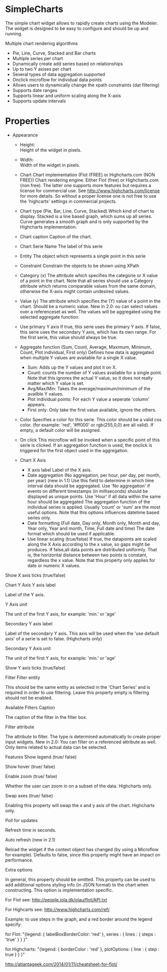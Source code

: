 SimpleCharts
============
The simple chart widget allows to rapidly create charts using the Modeler. The widget is designed to be easy to configure and should be up and running.

Multiple chart rendering algorithms
 * Pie, Line, Curve, Stacked and Bar charts
 * Multiple series per chart
 * Dynamically create add series based on relationships
 * Up to two Y axises per chart
 * Several types of data aggregation supported
 * Onclick microflow for individual data points
 * Allows users to dynamically change the xpath constraints (dat filtering)
 * Supports date ranges
 * Supports linear and uniform scaling along the X-axis
 * Supports update intervals



Properties
=== 

 * Appearance
   * Height:     
     Height of the widget in pixels.
   * Width:   
     Width of the widget in pixels.
   * Chart
     Chart implementation (Flot (FREE) or Highcharts.com (NON FREE))
     Chart rendering engine. Either Flot (free) or Highcharts.com (non free). The latter one supports more features but requires a license for commercial use. See http://www.highcharts.com/license for more details.
     So without a proper license one is not free to use the 'highcarts' settings in commercial projects.
   * Chart type (Pie, Bar, Line, Curve, Stacked)
     Which kind of chart to display. Stacked is a line based graph, which sums up all series. Curve generates a smooth graph and is only supported by the Highcharts implementation.
   * Chart caption
     Caption of the chart.

   * Chart Serie Name
     The label of this serie
   * Entity
     The object which represents a single point in this serie
   * Constraint
     Constrain the objects to be shown using XPath
   * Category (x)
     The attribute which specifies the categorie or X value of a point in the chart. Note that all series should use a Category attribute which returns comparable values from the same domain, otherwise the X-axis might contain undesired values.
   * Value (y)
     The attribute which specifies the (Y) value of a point in the chart. Should be a numeric value. New in 2.0: ou can select values over a referenceset as well. The values will be aggregated using the selected  aggregate function.
   * Use primary Y axis
     If true, this serie uses the primary Y axis. If false, this serie uses the secondary Y axis, which has its own range. For the first serie, this value should always be true.
   * Aggregate function (Sum, Count, Average, Maximum, Minimum, Count, Plot individual, First only)
     Defines how data is aggregated when multiple Y values are available for a single X value.
     * Sum: Adds up the Y values and plot it on X.
     * Count: counts the number of Y values available for a single point. Note that this ignores the actual Y value, so it does not really matter which Y value is set.
     * Avg/Max/Min: Takes the average/maximum/minimum of the availble Y values.
     * Plot individual points: For each Y value a seperate 'column' appears.
     * First only: Only take the first value available, ignore the others.
   * Color
     Specifies a color for this serie. This color should be a valid css color. (for example: 'red', '#ff000' or rgb(255,0,0) are all valid). If empty, a default color will be assigned.

   * On click 
     This microflow will be invoked when a specific point of this serie is clicked. If an aggregation function is used, the onclick is triggered for the first object used in the aggregation.

   * Chart X Axis
     * X axis label
       Label of the X axis.
     * Date aggregation (No aggregation, per hour, per day, per month, per year) (new in 1.1)
       Use this field to determine in which time interval data should be aggregated.
       Use 'No aggregation' if events on different timestamps (in milliseconds) should be displayed as unique points.
       Use 'Hour' if all data within the same hour should be aggregated
       The aggregation function of the individual series is applied. Usually 'count' or 'sum' are the most useful options.
       Note that this options influences datetime based series only.
     * Date formatting (Full date, Day only, Month only, Month and day, Year only, Year and month, Time, Full date and time) The date format which should be used if applicable.
     * Use linear scaling (true/false)
       If true, the datapoints are scaled along the X Axis according to the x value, so gaps might be produces.
       If false,all data points are distributed uniformly. That is, the horizontal distance between two points is constant, regardless the x value. 
       Note that this property only applies for date or numeric X values.

Show X axis ticks (true/false)

Chart Y Axis
Y axis label

Label of the Y axis.

Y Axis unit

The unit of the first Y axis, for example: 'min.' or 'age'

Secondary Y axis label

Label of the secondary Y axis. This axis will be used when the 'use default axis' of a serie is set to false. (Highcharts only)

Secondary Y Axis unit

The unit of the first Y axis, for example: 'min.' or 'age'

Show Y axis ticks (true/false)

Filter
Filter entity

This should be the same entity as selectied in the 'Chart Series' and is required in order to use filtering. Leave this property empty is filtering should not be enabled.

Available Filters
Caption

The caption of the filter in the filter box.

 

Filter attribute

The attribute to filter. The type is determined automatically to create proper input widgets. New in 2.0: You can filter on a referenced attribute as well. Only items related to actual data can be selected.

Features
Show legend (true/ false)

Show hover (true/ false)

Enable zoom (true/ false)

Whether the user can zoom in on a subset of the data. Highcharts only.

Swap axes (true/ false)

Enabling this property will swap the x and y axis of the chart. Highcharts only.

Poll for updates

Refresh time in seconds.

Auto refresh (new in 2.1)

Reload the widget if the context object has changed (by using a Microflow for example). Defaults to false, since this property might have an impact on performance.

Extra options

In general, this property should be omitted. 
This property can be used to add additional options styling info (in JSON format) to the chart when constructing. This option is implementation specific.

For Flot see: http://people.iola.dk/olau/flot/API.txt

For Highcarts see: http://www.highcharts.com/ref/.

Example: to use steps in the graph, and a red border around the legend specify:

for Flot: "{legend: { labelBoxBorderColor: 'red' }, series : { lines : { steps : 'true' } } }"

for Highcharts: "{legend: { borderColor : 'red' }, plotOptions: { line : { step : true } } }"

http://atlantageek.com/2014/01/11/cheatsheet-for-flot/ 
